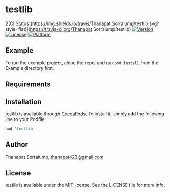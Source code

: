 # testlib

[![CI Status](https://img.shields.io/travis/Thanapat Sorralump/testlib.svg?style=flat)](https://travis-ci.org/Thanapat Sorralump/testlib)
[![Version](https://img.shields.io/cocoapods/v/testlib.svg?style=flat)](https://cocoapods.org/pods/testlib)
[![License](https://img.shields.io/cocoapods/l/testlib.svg?style=flat)](https://cocoapods.org/pods/testlib)
[![Platform](https://img.shields.io/cocoapods/p/testlib.svg?style=flat)](https://cocoapods.org/pods/testlib)

## Example

To run the example project, clone the repo, and run `pod install` from the Example directory first.

## Requirements

## Installation

testlib is available through [CocoaPods](https://cocoapods.org). To install
it, simply add the following line to your Podfile:

```ruby
pod 'testlib'
```

## Author

Thanapat Sorralump, thanapat423@gmail.com

## License

testlib is available under the MIT license. See the LICENSE file for more info.
